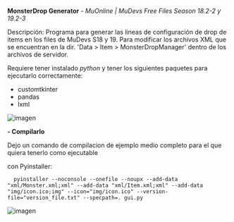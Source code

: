 **MonsterDrop Generator**
*- MuOnline | MuDevs Free Files Season 18.2-2 y 19.2-3* 

Descripción: Programa para generar las lineas de configuración de drop de items en los files de MuDevs S18 y 19.
Para modificar los archivos XML que se encuentran en la dir. 'Data > Item > MonsterDropManager' dentro de los archivos de servidor.

Requiere tener instalado *python* y tener los siguientes paquetes para ejecutarlo correctamente:
  - customtkinter
  - pandas
  - lxml

![imagen](https://github.com/user-attachments/assets/59ae051e-bb4f-41dc-aa5c-c1c00babbd50)

**- Compilarlo**

Dejo un comando de compilacion de ejemplo medio completo para el que quiera tenerlo como ejecutable

  con Pyinstaller:
  
      pyinstaller --noconsole --onefile --noupx --add-data "xml/Monster.xml;xml" --add-data "xml/Item.xml;xml" --add-data "img/icon.ico;img" --icon="img/icon.ico" --version-file="version_file.txt" --specpath=. gui.py

![imagen](https://github.com/user-attachments/assets/4760c7e8-0042-4c3c-ae04-b601da082d30)
